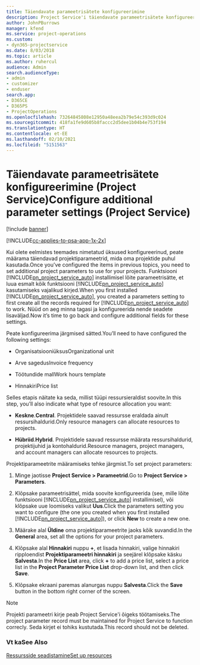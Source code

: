 ```yaml
---
title: Täiendavate parameetrisätete konfigureerimine
description: Project Service'i täiendavate parameetrisätete konfigureerimine
author: JohnPBurrows
manager: kfend
ms.service: project-operations
ms.custom:
- dyn365-projectservice
ms.date: 8/03/2018
ms.topic: article
ms.author: ruhercul
audience: Admin
search.audienceType:
- admin
- customizer
- enduser
search.app:
- D365CE
- D365PS
- ProjectOperations
ms.openlocfilehash: 73264845808e12950a48eea2b79e54c393d9c024
ms.sourcegitcommit: 418fa1fe9d605b8faccc2d5dee1b04b4e753f194
ms.translationtype: HT
ms.contentlocale: et-EE
ms.lasthandoff: 02/10/2021
ms.locfileid: "5151563"
---
```

# <a name="configure-additional-parameter-settings-project-service"></a><span data-ttu-id="5378d-103">Täiendavate parameetrisätete konfigureerimine (Project Service)</span><span class="sxs-lookup"><span data-stu-id="5378d-103">Configure additional parameter settings (Project Service)</span></span>

[!include [banner](../includes/psa-now-project-operations.md)]

[!INCLUDE[cc-applies-to-psa-app-1x-2x](../includes/cc-applies-to-psa-app-1x-2x.md)]

<span data-ttu-id="5378d-104">Kui olete eelmistes teemades nimetatud üksused konfigureerinud, peate määrama täiendavad projektiparameetrid, mida oma projektide puhul kasutada.</span><span class="sxs-lookup"><span data-stu-id="5378d-104">Once you’ve configured the items in previous topics, you need to set additional project parameters to use for your projects.</span></span> <span data-ttu-id="5378d-105">Funktsiooni [!INCLUDE[pn_project_service_auto](../includes/pn-project-service-auto.md)] installimisel lõite parameetrisätte, et luua esmalt kõik funktsiooni [!INCLUDE[pn_project_service_auto](../includes/pn-project-service-auto.md)] kasutamiseks vajalikud kirjed.</span><span class="sxs-lookup"><span data-stu-id="5378d-105">When you first installed [!INCLUDE[pn_project_service_auto](../includes/pn-project-service-auto.md)], you created a parameters setting to first create all the records required for [!INCLUDE[pn_project_service_auto](../includes/pn-project-service-auto.md)] to work.</span></span> <span data-ttu-id="5378d-106">Nüüd on aeg minna tagasi ja konfigureerida nende seadete lisaväljad.</span><span class="sxs-lookup"><span data-stu-id="5378d-106">Now it’s time to go back and configure additional fields for these settings.</span></span>  
  
 <span data-ttu-id="5378d-107">Peate konfigureerima järgmised sätted.</span><span class="sxs-lookup"><span data-stu-id="5378d-107">You’ll need to have configured the following settings:</span></span>  
  
-   <span data-ttu-id="5378d-108">Organisatsiooniüksus</span><span class="sxs-lookup"><span data-stu-id="5378d-108">Organizational unit</span></span>  
  
-   <span data-ttu-id="5378d-109">Arve sagedus</span><span class="sxs-lookup"><span data-stu-id="5378d-109">Invoice frequency</span></span>  
  
-   <span data-ttu-id="5378d-110">Töötundide mall</span><span class="sxs-lookup"><span data-stu-id="5378d-110">Work hours template</span></span>  
  
-   <span data-ttu-id="5378d-111">Hinnakiri</span><span class="sxs-lookup"><span data-stu-id="5378d-111">Price list</span></span>  
 
<span data-ttu-id="5378d-112">Selles etapis näitate ka seda, millist tüüpi ressursieraldist soovite.</span><span class="sxs-lookup"><span data-stu-id="5378d-112">In this step, you’ll also indicate what type of resource allocation you want:</span></span>  
  
- <span data-ttu-id="5378d-113">**Keskne**.</span><span class="sxs-lookup"><span data-stu-id="5378d-113">**Central**.</span></span> <span data-ttu-id="5378d-114">Projektidele saavad ressursse eraldada ainult ressursihaldurid.</span><span class="sxs-lookup"><span data-stu-id="5378d-114">Only resource managers can allocate resources to projects.</span></span>  
  
- <span data-ttu-id="5378d-115">**Hübriid**.</span><span class="sxs-lookup"><span data-stu-id="5378d-115">**Hybrid**.</span></span> <span data-ttu-id="5378d-116">Projektidele saavad ressursse määrata ressursihaldurid, projektijuhid ja kontohaldurid.</span><span class="sxs-lookup"><span data-stu-id="5378d-116">Resource managers, project managers, and account managers can allocate resources to projects.</span></span>  
  
 
<span data-ttu-id="5378d-117">Projektiparameetrite määramiseks tehke järgmist.</span><span class="sxs-lookup"><span data-stu-id="5378d-117">To set project parameters:</span></span>  
  
1. <span data-ttu-id="5378d-118">Minge jaotisse **Project Service > Parameetrid**.</span><span class="sxs-lookup"><span data-stu-id="5378d-118">Go to **Project Service > Parameters**.</span></span>  
  
2. <span data-ttu-id="5378d-119">Klõpsake parameetrisättel, mida soovite konfigureerida (see, mille lõite funktsiooni [!INCLUDE[pn_project_service_auto](../includes/pn-project-service-auto.md)] installimisel), või klõpsake uue loomiseks valikut **Uus**.</span><span class="sxs-lookup"><span data-stu-id="5378d-119">Click the parameters setting you want to configure (the one you created when you first installed [!INCLUDE[pn_project_service_auto](../includes/pn-project-service-auto.md)]), or click **New** to create a new one.</span></span>  
  
3. <span data-ttu-id="5378d-120">Määrake alal **Üldine** oma projektiparameetrite jaoks kõik suvandid.</span><span class="sxs-lookup"><span data-stu-id="5378d-120">In the **General** area, set all the options for your project parameters.</span></span>  
  
4. <span data-ttu-id="5378d-121">Klõpsake alal **Hinnakiri** nuppu **+**, et lisada hinnakiri, valige hinnakiri ripploendist **Projektiparameetri hinnakiri** ja seejärel klõpsake käsku **Salvesta**.</span><span class="sxs-lookup"><span data-stu-id="5378d-121">In the **Price List** area, click **+** to add a price list, select a price list in the **Project Parameter Price List** drop-down list, and then click **Save**.</span></span>  
  
5. <span data-ttu-id="5378d-122">Klõpsake ekraani paremas alanurgas nuppu **Salvesta**.</span><span class="sxs-lookup"><span data-stu-id="5378d-122">Click the **Save** button in the bottom right corner of the screen.</span></span>  

> [!NOTE]
> <span data-ttu-id="5378d-123">Projekti parameetri kirje peab Project Service'i õigeks töötamiseks.</span><span class="sxs-lookup"><span data-stu-id="5378d-123">The project parameter record must be maintained for Project Service to function correcly.</span></span> <span data-ttu-id="5378d-124">Seda kirjet ei tohiks kustutada.</span><span class="sxs-lookup"><span data-stu-id="5378d-124">This record should not be deleted.</span></span>

### <a name="see-also"></a><span data-ttu-id="5378d-125">Vt ka</span><span class="sxs-lookup"><span data-stu-id="5378d-125">See Also</span></span>  
 [<span data-ttu-id="5378d-126">Ressursside seadistamine</span><span class="sxs-lookup"><span data-stu-id="5378d-126">Set up resources</span></span>](../psa/set-up-resources.md)
